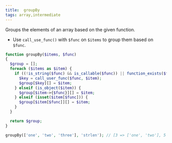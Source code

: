 ```yaml
---
title:  groupBy
tags: array,intermediate
---
```


Groups the elements of an array based on the given function.

- Use `call_use_func()` with `$func` on `$items` to group them based on `$func`.

```php
function groupBy($items, $func)
{
  $group = [];
  foreach ($items as $item) {
    if ((!is_string($func) && is_callable($func)) || function_exists($func)) {
      $key = call_user_func($func, $item);
      $group[$key][] = $item;
    } elseif (is_object($item)) {
      $group[$item->{$func}][] = $item;
    } elseif (isset($item[$func])) {
      $group[$item[$func]][] = $item;
    }
  }

  return $group;
}
```

```php
groupBy(['one', 'two', 'three'], 'strlen'); // [3 => ['one', 'two'], 5 => ['three']]
```
